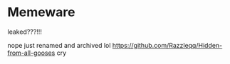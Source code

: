# Memeware
leaked???!!!

nope just renamed and archived lol
https://github.com/Razzleqq/Hidden-from-all-gooses
cry
